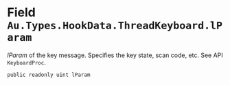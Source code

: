 # Field `Au.Types.HookData.ThreadKeyboard.lParam`

*lParam* of the key message. Specifies the key state, scan code, etc. See API `KeyboardProc`.

```
public readonly uint lParam
```